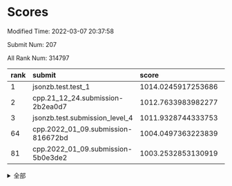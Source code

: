 # Scores

Modified Time: 2022-03-07 20:37:58

Submit Num: 207

All Rank Num: 314797

| rank |               submit               |       score        |       sigma        | pk_num |
| :--- | :--------------------------------- | :----------------- | :----------------- | :----- |
| 1    | jsonzb.test.test_1                 | 1014.0245917253686 | 0.8448552821352278 | 6080   |
| 2    | cpp.21_12_24.submission-2b2ea0d7   | 1012.7633983982277 | 0.8063043122903535 | 6082   |
| 3    | jsonzb.test.submission_level_4     | 1011.9328744333753 | 0.804865089423804  | 6084   |
| 64   | cpp.2022_01_09.submission-816672bd | 1004.0497363223839 | 0.7289532365456802 | 6084   |
| 81   | cpp.2022_01_09.submission-5b0e3de2 | 1003.2532853130919 | 0.7035362966826086 | 6091   |


<details>
<summary>全部</summary>

| rank |                 submit                 |       score        |       sigma        | pk_num |
| :--- | :------------------------------------- | :----------------- | :----------------- | :----- |
| 1    | jsonzb.test.test_1                     | 1014.0245917253686 | 0.8448552821352278 | 6080   |
| 2    | cpp.21_12_24.submission-2b2ea0d7       | 1012.7633983982277 | 0.8063043122903535 | 6082   |
| 3    | jsonzb.test.submission_level_4         | 1011.9328744333753 | 0.804865089423804  | 6084   |
| 4    | gobigger.level_3.submission_level_3_42 | 1011.1491195060784 | 0.7771463786211253 | 6080   |
| 5    | gobigger.level_3.submission_level_3_38 | 1011.1361996747326 | 0.7712615113824361 | 6083   |
| 6    | gobigger.level_3.submission_level_3_10 | 1010.9654758579456 | 0.7736785934037443 | 6079   |
| 7    | gobigger.level_3.submission_level_3_13 | 1010.8645624166508 | 0.7736064431925649 | 6083   |
| 8    | gobigger.level_3.submission_level_3_16 | 1010.7688287068473 | 0.7784274738518696 | 6082   |
| 9    | gobigger.level_3.submission_level_3_19 | 1010.7568323897307 | 0.7662233298262852 | 6089   |
| 10   | gobigger.level_3.submission_level_3_11 | 1010.7300992283356 | 0.7885337471459187 | 6083   |
| 11   | gobigger.level_3.submission_level_3_31 | 1010.6990950282304 | 0.7694855903637522 | 6080   |
| 12   | gobigger.level_3.submission_level_3_44 | 1010.6588156456451 | 0.7663581001053955 | 6088   |
| 13   | gobigger.level_3.submission_level_3_4  | 1010.6542571717634 | 0.7816594481030648 | 6081   |
| 14   | gobigger.level_3.submission_level_3_36 | 1010.6222626579364 | 0.754883728500471  | 6086   |
| 15   | gobigger.level_3.submission_level_3_49 | 1010.6003511994979 | 0.7438671767539846 | 6086   |
| 16   | gobigger.level_3.submission_level_3_43 | 1010.5835743184119 | 0.7788635044209806 | 6085   |
| 17   | gobigger.level_3.submission_level_3_39 | 1010.5650102187075 | 0.755388876649267  | 6082   |
| 18   | gobigger.level_3.submission_level_3_22 | 1010.5276507718477 | 0.7694491215035879 | 6084   |
| 19   | gobigger.level_3.submission_level_3_41 | 1010.3845323617882 | 0.781875303404369  | 6086   |
| 20   | gobigger.level_3.submission_level_3_6  | 1010.3155008214569 | 0.7495126495859703 | 6084   |
| 21   | gobigger.level_3.submission_level_3_30 | 1010.2075607259496 | 0.7594535503484854 | 6081   |
| 22   | gobigger.level_3.submission_level_3_21 | 1010.2017319244728 | 0.7830950645262067 | 6082   |
| 23   | gobigger.level_3.submission_level_3_46 | 1010.1928083646607 | 0.7681265885749383 | 6080   |
| 24   | gobigger.level_3.submission_level_3_7  | 1010.1725148040813 | 0.77490510358008   | 6083   |
| 25   | gobigger.level_3.submission_level_3_17 | 1010.1087115767357 | 0.7563227291783009 | 6081   |
| 26   | gobigger.level_3.submission_level_3_24 | 1009.9044198428553 | 0.7628512871243865 | 6083   |
| 27   | gobigger.level_3.submission_level_3_47 | 1009.8827613279273 | 0.7803552978967708 | 6087   |
| 28   | gobigger.level_3.submission_level_3_23 | 1009.8366087390805 | 0.7414363309919351 | 6085   |
| 29   | gobigger.level_3.submission_level_3_18 | 1009.6293343145004 | 0.7583987607629605 | 6084   |
| 30   | gobigger.level_3.submission_level_3_14 | 1009.6150330864518 | 0.7719323118583378 | 6078   |
| 31   | gobigger.level_3.submission_level_3_1  | 1009.5426891803837 | 0.7525725280830635 | 6086   |
| 32   | gobigger.level_3.submission_level_3_2  | 1009.5234275987341 | 0.7524501385063871 | 6085   |
| 33   | gobigger.level_3.submission_level_3_26 | 1009.5002579250518 | 0.7551119712933868 | 6081   |
| 34   | gobigger.level_3.submission_level_3_3  | 1009.365565536632  | 0.739704201044256  | 6078   |
| 35   | gobigger.level_3.submission_level_3_33 | 1009.3529578214888 | 0.7211168799811652 | 6081   |
| 36   | gobigger.level_3.submission_level_3_48 | 1009.2969541441668 | 0.7334831678632555 | 6078   |
| 37   | gobigger.level_3.submission_level_3_40 | 1009.2739158681488 | 0.7320087313845843 | 6088   |
| 38   | gobigger.level_3.submission_level_3_32 | 1009.199102085149  | 0.7471921437021235 | 6083   |
| 39   | gobigger.level_3.submission_level_3_37 | 1009.194327275983  | 0.7528880382080798 | 6084   |
| 40   | gobigger.level_3.submission_level_3_28 | 1009.1636829756227 | 0.7482420142814189 | 6083   |
| 41   | gobigger.level_3.submission_level_3_8  | 1009.1237223849935 | 0.7608566719370768 | 6082   |
| 42   | gobigger.level_3.submission_level_3_20 | 1009.072124306793  | 0.7621079664944505 | 6083   |
| 43   | gobigger.level_3.submission_level_3_34 | 1008.9432434937569 | 0.7436518014835927 | 6082   |
| 44   | gobigger.level_3.submission_level_3_5  | 1008.9398891423859 | 0.7449829019607639 | 6086   |
| 45   | gobigger.level_3.submission_level_3_29 | 1008.8859688903143 | 0.744341864042711  | 6084   |
| 46   | gobigger.level_3.submission_level_3_0  | 1008.8128437326259 | 0.7452071512039959 | 6081   |
| 47   | gobigger.level_3.submission_level_3_9  | 1008.8008288359989 | 0.7555168440379824 | 6081   |
| 48   | gobigger.level_3.submission_level_3_27 | 1008.7952162410966 | 0.7552556038290866 | 6084   |
| 49   | gobigger.level_3.submission_level_3_15 | 1008.7555298486974 | 0.767146409417209  | 6078   |
| 50   | gobigger.level_3.submission_level_3_35 | 1008.6628867402462 | 0.7517390696349375 | 6082   |
| 51   | gobigger.level_3.submission_level_3_12 | 1008.6500951475867 | 0.7572965494825855 | 6081   |
| 52   | gobigger.level_3.submission_level_3_45 | 1008.5473899752798 | 0.7536679735316658 | 6081   |
| 53   | gobigger.level_3.submission_level_3_25 | 1008.2902677551662 | 0.7426221395083357 | 6081   |
| 54   | gobigger.level_1.submission_level_1_39 | 1005.2841352923501 | 0.7217637690234584 | 6085   |
| 55   | gobigger.level_1.submission_level_1_44 | 1004.5336902093884 | 0.7067473974421407 | 6089   |
| 56   | gobigger.level_1.submission_level_1_36 | 1004.4772395338384 | 0.7173597912698039 | 6083   |
| 57   | gobigger.level_1.submission_level_1_18 | 1004.4210547406008 | 0.7203188827408059 | 6084   |
| 58   | gobigger.level_1.submission_level_1_40 | 1004.2200253425782 | 0.716710040137901  | 6087   |
| 59   | gobigger.level_1.submission_level_1_29 | 1004.1873915628354 | 0.7268338191118136 | 6084   |
| 60   | gobigger.level_1.submission_level_1_27 | 1004.1855488647689 | 0.7166488056236956 | 6089   |
| 61   | gobigger.level_1.submission_level_1_34 | 1004.1522171485137 | 0.70504540883607   | 6084   |
| 62   | gobigger.level_1.submission_level_1_32 | 1004.1130555938837 | 0.7160333313474126 | 6078   |
| 63   | gobigger.level_1.submission_level_1_47 | 1004.0676623529174 | 0.7119207012163177 | 6082   |
| 64   | cpp.2022_01_09.submission-816672bd     | 1004.0497363223839 | 0.7289532365456802 | 6084   |
| 65   | gobigger.level_1.submission_level_1_42 | 1003.9160312474695 | 0.7076097671640518 | 6082   |
| 66   | gobigger.level_1.submission_level_1_22 | 1003.9131547777164 | 0.7130991857453028 | 6081   |
| 67   | gobigger.level_1.submission_level_1_38 | 1003.8906704067067 | 0.7244452354940222 | 6082   |
| 68   | gobigger.level_1.submission_level_1_21 | 1003.8329617500837 | 0.7137591735827051 | 6081   |
| 69   | gobigger.level_1.submission_level_1_10 | 1003.810839231784  | 0.709912707575255  | 6083   |
| 70   | gobigger.level_1.submission_level_1_26 | 1003.7938000990663 | 0.7170803000702205 | 6084   |
| 71   | gobigger.level_1.submission_level_1_19 | 1003.7188001602092 | 0.7215576989005971 | 6082   |
| 72   | gobigger.level_1.submission_level_1_45 | 1003.6507556070236 | 0.7225870688539906 | 6084   |
| 73   | gobigger.level_1.submission_level_1_41 | 1003.6371279125019 | 0.7162734076580622 | 6082   |
| 74   | gobigger.level_1.submission_level_1_4  | 1003.5096950629076 | 0.7181899999998836 | 6086   |
| 75   | gobigger.level_1.submission_level_1_20 | 1003.4793889781982 | 0.7133340210183265 | 6087   |
| 76   | gobigger.level_1.submission_level_1_0  | 1003.4769579028351 | 0.7139672189326076 | 6083   |
| 77   | gobigger.level_1.submission_level_1_24 | 1003.3941679704589 | 0.7112353921827017 | 6078   |
| 78   | gobigger.level_1.submission_level_1_12 | 1003.384302914546  | 0.7078429686773331 | 6083   |
| 79   | gobigger.level_1.submission_level_1_5  | 1003.3504677079611 | 0.7221995477300491 | 6087   |
| 80   | gobigger.level_1.submission_level_1_49 | 1003.3193397056918 | 0.7198842587465611 | 6085   |
| 81   | cpp.2022_01_09.submission-5b0e3de2     | 1003.2532853130919 | 0.7035362966826086 | 6091   |
| 82   | gobigger.level_1.submission_level_1_3  | 1003.1398642677564 | 0.7150345195164199 | 6084   |
| 83   | gobigger.level_1.submission_level_1_14 | 1003.0700140620884 | 0.7175679024430105 | 6083   |
| 84   | gobigger.level_1.submission_level_1_30 | 1003.0534745652579 | 0.7099824559435737 | 6086   |
| 85   | gobigger.level_1.submission_level_1_13 | 1003.0150639476092 | 0.7139174917727815 | 6079   |
| 86   | gobigger.level_1.submission_level_1_23 | 1002.9811269572008 | 0.7140086186224069 | 6083   |
| 87   | gobigger.level_1.submission_level_1_1  | 1002.9548382992241 | 0.7186367694117157 | 6081   |
| 88   | gobigger.level_1.submission_level_1_17 | 1002.9433623947245 | 0.7183042025167    | 6080   |
| 89   | gobigger.level_1.submission_level_1_8  | 1002.8488547233413 | 0.7122189260924423 | 6086   |
| 90   | gobigger.level_1.submission_level_1_2  | 1002.7959305318775 | 0.7124456811108381 | 6073   |
| 91   | gobigger.level_1.submission_level_1_48 | 1002.7857390162079 | 0.717219366149276  | 6081   |
| 92   | gobigger.level_1.submission_level_1_31 | 1002.6875994953627 | 0.7152444749735976 | 6079   |
| 93   | gobigger.level_1.submission_level_1_46 | 1002.6701462572577 | 0.7203411208645154 | 6081   |
| 94   | gobigger.level_1.submission_level_1_7  | 1002.6425890118992 | 0.7122680572533244 | 6081   |
| 95   | gobigger.level_1.submission_level_1_25 | 1002.6411744700821 | 0.7216174378946828 | 6083   |
| 96   | gobigger.level_1.submission_level_1_37 | 1002.6297422461469 | 0.7137556751548036 | 6083   |
| 97   | gobigger.level_1.submission_level_1_9  | 1002.6295211903318 | 0.7127366553415009 | 6085   |
| 98   | gobigger.level_1.submission_level_1_28 | 1002.5382504297537 | 0.7130133165712197 | 6086   |
| 99   | gobigger.level_1.submission_level_1_15 | 1002.5379303228711 | 0.7083443610190026 | 6085   |
| 100  | gobigger.level_1.submission_level_1_11 | 1002.518490702032  | 0.7121690414074777 | 6078   |
| 101  | gobigger.level_1.submission_level_1_43 | 1002.4959674878826 | 0.7232578827752513 | 6085   |
| 102  | gobigger.level_1.submission_level_1_33 | 1002.4644636271306 | 0.7171440314917455 | 6085   |
| 103  | gobigger.level_1.submission_level_1_6  | 1002.3574069732712 | 0.7130228813744606 | 6082   |
| 104  | gobigger.level_1.submission_level_1_35 | 1001.7208603038482 | 0.7082190382559975 | 6084   |
| 105  | gobigger.level_1.submission_level_1_16 | 1001.5772948887187 | 0.7120092138118    | 6083   |
| 106  | gobigger.random.submission_random_18   | 997.4309469064456  | 0.7045390375825685 | 6083   |
| 107  | gobigger.random.submission_random_0    | 997.3675198044434  | 0.6997699746942333 | 6085   |
| 108  | gobigger.random.submission_random_26   | 997.2688683079898  | 0.7040031294144162 | 6084   |
| 109  | gobigger.random.submission_random_30   | 996.9962685052861  | 0.6952989586095815 | 6083   |
| 110  | gobigger.random.submission_random_17   | 996.8166982748282  | 0.708729451853738  | 6084   |
| 111  | gobigger.random.submission_random_5    | 996.7777244233475  | 0.7034880975893907 | 6081   |
| 112  | gobigger.random.submission_random_13   | 996.6575858062889  | 0.7139032817528139 | 6086   |
| 113  | gobigger.random.submission_random_32   | 996.6502830957394  | 0.7089482279961771 | 6082   |
| 114  | gobigger.random.submission_random_1    | 996.6482242086853  | 0.7011678709066385 | 6084   |
| 115  | gobigger.random.submission_random_41   | 996.6322689898996  | 0.6988282833629089 | 6084   |
| 116  | gobigger.random.submission_random_9    | 996.5066718892157  | 0.7141830056911134 | 6085   |
| 117  | gobigger.random.submission_random_28   | 996.4896280282179  | 0.6935845361615463 | 6084   |
| 118  | gobigger.random.submission_random_42   | 996.4411889328491  | 0.6947259849716673 | 6083   |
| 119  | gobigger.random.submission_random_21   | 996.3617869134678  | 0.7031723782919032 | 6081   |
| 120  | gobigger.random.submission_random_22   | 996.3430036141966  | 0.7144451165454665 | 6078   |
| 121  | gobigger.random.submission_random_49   | 996.3387637011567  | 0.705491250300948  | 6080   |
| 122  | gobigger.random.submission_random_8    | 996.317288178135   | 0.7148450195631513 | 6083   |
| 123  | gobigger.random.submission_random_31   | 996.2795465036061  | 0.7040602719451771 | 6088   |
| 124  | gobigger.random.submission_random_16   | 996.2739225873804  | 0.71856595529679   | 6082   |
| 125  | gobigger.random.submission_random_36   | 996.2506833756927  | 0.6998636053283868 | 6078   |
| 126  | gobigger.random.submission_random_46   | 996.236144484137   | 0.7153638970426015 | 6085   |
| 127  | gobigger.random.submission_random_20   | 996.1844950376145  | 0.7075890379970126 | 6082   |
| 128  | gobigger.random.submission_random_47   | 996.1070702478537  | 0.7226288203246256 | 6085   |
| 129  | gobigger.random.submission_random_48   | 996.1050505379162  | 0.7043503276661672 | 6079   |
| 130  | gobigger.random.submission_random_7    | 996.0405535903675  | 0.7226588751665087 | 6083   |
| 131  | gobigger.random.submission_random_11   | 996.0127295785923  | 0.7077959241374985 | 6088   |
| 132  | gobigger.random.submission_random_6    | 995.9633123955103  | 0.701021542292332  | 6081   |
| 133  | gobigger.random.submission_random_29   | 995.9319109582403  | 0.6993623453291463 | 6081   |
| 134  | gobigger.random.submission_random_23   | 995.9023699075349  | 0.7151695532508513 | 6085   |
| 135  | gobigger.random.submission_random_14   | 995.8931244728218  | 0.6997922670498551 | 6083   |
| 136  | gobigger.random.submission_random_37   | 995.8927512224309  | 0.7168470375138949 | 6080   |
| 137  | gobigger.random.submission_random_4    | 995.8537291038593  | 0.7131165195105541 | 6087   |
| 138  | gobigger.random.submission_random_10   | 995.8423799196348  | 0.7085757981203659 | 6084   |
| 139  | gobigger.random.submission_random_3    | 995.8364709718705  | 0.6976844748289763 | 6083   |
| 140  | gobigger.random.submission_random_34   | 995.7891674242326  | 0.7032582313911564 | 6077   |
| 141  | gobigger.random.submission_random_40   | 995.7808707095932  | 0.7284863845071802 | 6081   |
| 142  | gobigger.random.submission_random_33   | 995.7351832349498  | 0.7127370955028683 | 6077   |
| 143  | gobigger.random.submission_random_38   | 995.7262737086621  | 0.7059519513036505 | 6078   |
| 144  | gobigger.random.submission_random_44   | 995.7060155354588  | 0.7193037079746243 | 6082   |
| 145  | gobigger.random.submission_random_25   | 995.4572248189792  | 0.7031254927805056 | 6081   |
| 146  | gobigger.random.submission_random_39   | 995.4201352172066  | 0.7242858126862844 | 6082   |
| 147  | gobigger.random.submission_random_2    | 995.3566114314921  | 0.7034304641772554 | 6079   |
| 148  | gobigger.random.submission_random_12   | 995.3556728882993  | 0.7100686067657068 | 6084   |
| 149  | gobigger.random.submission_random_24   | 995.301847479157   | 0.7260555404841011 | 6082   |
| 150  | gobigger.random.submission_random_43   | 995.2514139376198  | 0.705130032136364  | 6080   |
| 151  | gobigger.random.submission_random_45   | 995.219114245425   | 0.7156843528438962 | 6079   |
| 152  | gobigger.random.submission_random_15   | 995.19034196901    | 0.7224735359824739 | 6078   |
| 153  | gobigger.random.submission_random_27   | 995.117044673823   | 0.7177948113980162 | 6086   |
| 154  | gobigger.level_2.submission_level_2_32 | 994.6942083419727  | 0.7484976109983105 | 6085   |
| 155  | gobigger.random.submission_random_19   | 994.6493167787039  | 0.7281371673794778 | 6077   |
| 156  | gobigger.random.submission_random_35   | 994.3605060325344  | 0.7102652352059524 | 6086   |
| 157  | gobigger.level_2.submission_level_2_7  | 993.8837592073756  | 0.7416827234830158 | 6085   |
| 158  | gobigger.level_2.submission_level_2_33 | 993.8705159794656  | 0.7363712431233347 | 6086   |
| 159  | gobigger.level_2.submission_level_2_25 | 993.6474097593183  | 0.7353720828887927 | 6077   |
| 160  | gobigger.level_2.submission_level_2_34 | 993.6271190869528  | 0.7370077131047802 | 6086   |
| 161  | gobigger.level_2.submission_level_2_23 | 993.6114955184933  | 0.7367842236398869 | 6081   |
| 162  | gobigger.level_2.submission_level_2_15 | 993.5697957063654  | 0.7491776178861791 | 6084   |
| 163  | gobigger.level_2.submission_level_2_28 | 993.4977546239793  | 0.7468899273232268 | 6090   |
| 164  | gobigger.level_2.submission_level_2_43 | 993.4529494293441  | 0.7281048130321395 | 6086   |
| 165  | gobigger.level_2.submission_level_2_39 | 993.3436579802601  | 0.7446361876019841 | 6083   |
| 166  | gobigger.level_2.submission_level_2_42 | 993.0846539045915  | 0.7286373536283184 | 6078   |
| 167  | gobigger.level_2.submission_level_2_5  | 992.9791155841225  | 0.7531963896448814 | 6080   |
| 168  | gobigger.level_2.submission_level_2_48 | 992.9339520708994  | 0.7445525767332465 | 6085   |
| 169  | gobigger.level_2.submission_level_2_49 | 992.8606129626671  | 0.7355793164336465 | 6086   |
| 170  | gobigger.level_2.submission_level_2_13 | 992.8536249144086  | 0.7457383984291553 | 6079   |
| 171  | gobigger.level_2.submission_level_2_2  | 992.8128683016889  | 0.7549689801432409 | 6083   |
| 172  | gobigger.level_2.submission_level_2_21 | 992.7810711783644  | 0.7388536897771768 | 6086   |
| 173  | gobigger.level_2.submission_level_2_18 | 992.6782854458655  | 0.7341266695594155 | 6085   |
| 174  | gobigger.level_2.submission_level_2_30 | 992.657787948506   | 0.7303439550334354 | 6087   |
| 175  | gobigger.level_2.submission_level_2_38 | 992.5977731623527  | 0.740280751998673  | 6086   |
| 176  | gobigger.level_2.submission_level_2_3  | 992.5576463555027  | 0.7385769845320171 | 6087   |
| 177  | gobigger.level_2.submission_level_2_11 | 992.5500317813305  | 0.7276045897570214 | 6084   |
| 178  | gobigger.level_2.submission_level_2_4  | 992.4325294558938  | 0.7685219575243354 | 6084   |
| 179  | gobigger.level_2.submission_level_2_0  | 992.4125795440185  | 0.7386591719374469 | 6083   |
| 180  | gobigger.level_2.submission_level_2_14 | 992.3552504315901  | 0.7458634489248481 | 6085   |
| 181  | gobigger.level_2.submission_level_2_17 | 992.2815387706282  | 0.7657363740025641 | 6083   |
| 182  | gobigger.level_2.submission_level_2_16 | 992.1401820649427  | 0.7420903007147059 | 6085   |
| 183  | gobigger.level_2.submission_level_2_12 | 992.127603857706   | 0.7567934886229879 | 6081   |
| 184  | gobigger.level_2.submission_level_2_19 | 992.0521310068717  | 0.748254918131237  | 6082   |
| 185  | gobigger.level_2.submission_level_2_47 | 992.0248996815783  | 0.7384913278169123 | 6082   |
| 186  | gobigger.level_2.submission_level_2_10 | 991.8078660197426  | 0.7332440100665076 | 6086   |
| 187  | gobigger.level_2.submission_level_2_8  | 991.6411784494487  | 0.7402254316585596 | 6082   |
| 188  | gobigger.level_2.submission_level_2_45 | 991.5850154672332  | 0.7448055266758936 | 6083   |
| 189  | gobigger.level_2.submission_level_2_9  | 991.577332818988   | 0.7403397638506685 | 6087   |
| 190  | gobigger.level_2.submission_level_2_44 | 991.5401708603871  | 0.7350278296214524 | 6084   |
| 191  | gobigger.level_2.submission_level_2_27 | 991.5066193909865  | 0.7437932743942014 | 6086   |
| 192  | gobigger.level_2.submission_level_2_6  | 991.3698920556631  | 0.7786640820110076 | 6085   |
| 193  | gobigger.level_2.submission_level_2_36 | 991.3365331074302  | 0.7521147946398523 | 6083   |
| 194  | gobigger.level_2.submission_level_2_22 | 991.3234057734434  | 0.7492652865000019 | 6086   |
| 195  | gobigger.level_2.submission_level_2_37 | 991.3204622337407  | 0.7514386791105274 | 6086   |
| 196  | gobigger.level_2.submission_level_2_29 | 991.241643380297   | 0.7541401189529796 | 6084   |
| 197  | gobigger.level_2.submission_level_2_41 | 991.1325775762913  | 0.7437250232000047 | 6084   |
| 198  | gobigger.level_2.submission_level_2_20 | 991.0726735732484  | 0.7622471561555737 | 6084   |
| 199  | gobigger.level_2.submission_level_2_31 | 991.0138917381034  | 0.7668336400970417 | 6085   |
| 200  | gobigger.level_2.submission_level_2_26 | 990.9632291028896  | 0.7574726763737757 | 6086   |
| 201  | gobigger.level_2.submission_level_2_46 | 990.9062174562445  | 0.7455239924453277 | 6080   |
| 202  | gobigger.level_2.submission_level_2_1  | 990.7523013606639  | 0.7747229393215317 | 6088   |
| 203  | gobigger.level_2.submission_level_2_24 | 990.7191776833047  | 0.7418555699365316 | 6086   |
| 204  | gobigger.level_2.submission_level_2_35 | 990.3167276847705  | 0.7672766092499056 | 6082   |
| 205  | gobigger.level_2.submission_level_2_40 | 990.2680892883394  | 0.7650626161373644 | 6083   |
| 206  | gobigger.none.submission_none_1        | 979.0253100332814  | 1.2645363253326074 | 6083   |
| 207  | gobigger.none.submission_none_0        | 976.7143980775871  | 1.4481727913400362 | 6081   |

</details>